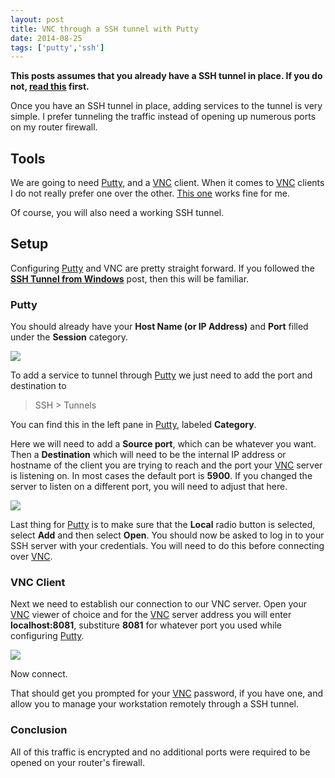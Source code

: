 ```yaml
---
layout: post
title: VNC through a SSH tunnel with Putty
date: 2014-08-25
tags: ['putty','ssh']
---
```


**This posts assumes that you already have a SSH tunnel in place.  If you do not, [read this][1] first.**

Once you have an SSH tunnel in place, adding services to the tunnel is very simple.  I prefer tunneling the traffic instead of opening up numerous ports on my router firewall.

## Tools
We are going to need [Putty], and a [VNC] client.  When it comes to [VNC] clients I do not really prefer one over the other.  [This one][2] works fine for me.

Of course, you will also need a working SSH tunnel.

## Setup
Configuring [Putty] and VNC are pretty straight forward.  If you followed the **[SSH Tunnel from Windows][1]** post, then this will be familiar.

### Putty
You should already have your **Host Name (or IP Address)** and **Port** filled under the **Session** category.

![][i1]

To add a service to tunnel through [Putty] we just need to add the port and destination to

> SSH > Tunnels

You can find this in the left pane in [Putty], labeled **Category**.

Here we will need to add a **Source port**, which can be whatever you want.  Then a **Destination** which will need to be the internal IP address or hostname of the client you are trying to reach and the port your [VNC] server is listening on.  In most cases the default port is **5900**.  If you changed the server to listen on a different port, you will need to adjust that here.

![][i2]

Last thing for [Putty] is to make sure that the **Local** radio button is selected, select **Add** and then select **Open**.  You should now be asked to log in to your SSH server with your credentials.  You will need to do this before connecting over [VNC].

### VNC Client
Next we need to establish our connection to our VNC server.  Open your [VNC] viewer of choice and for the [VNC] server address you will enter **localhost:8081**, substiture **8081** for whatever port you used while configuring [Putty].

![][i3]

Now connect.

That should get you prompted for your [VNC] password, if you have one, and allow you to manage your workstation remotely through a SSH tunnel.  

### Conclusion
All of this traffic is encrypted and no additional ports were required to be opened on your router's firewall.


[Putty]:http://www.chiark.greenend.org.uk/~sgtatham/putty/
[VNC]:http://en.wikipedia.org/wiki/Virtual_Network_Computing

[1]:http://unjustdingo.xyz/ssh_tunnel_from_windows
[2]:http://www.realvnc.com

[i1]:https://ux5psg-sn3302.files.1drv.com/y2pNkYDxHRG0Z50Z0N0gowvjv8LXp8JfUTa-ARophWSXuzT19ChmCXFWU4LTWNSt72Pjk3D0bCqmtlUpJ6lK6N8vfxC3QzPcfAk4Yzc378MUo4/vnc_through_ssh_tunnel_w_putty_putty1.png
[i2]:https://ux5psg-sn3302.files.1drv.com/y2pozWxZ3M8fbTRfDTOdCdTpmJ39MNXsa75HK_oPhOfV-1TyinqUPpGTTmZyqXBbuD7Ila1Ty6z9XZsxHCA3HbJCvvhQUkTWvjxMYhJ3bUk0KA/vnc_through_SSH_tunnel_w_putty_putty2.PNG
[i3]:https://ux5qsg-sn3302.files.1drv.com/y2pOG9iS-Yko4z55bG2fZ8hKW8Dhk8TZJBG7BdPGeMveWfZOgwZ2Qrx_RYbsQnNisQNYMfVv-H9jPDkx8Y42q1unccVyU33EWqUAsbalh56ExI/vnc_through_SSH_tunnel_w_putty_vnc1.PNG